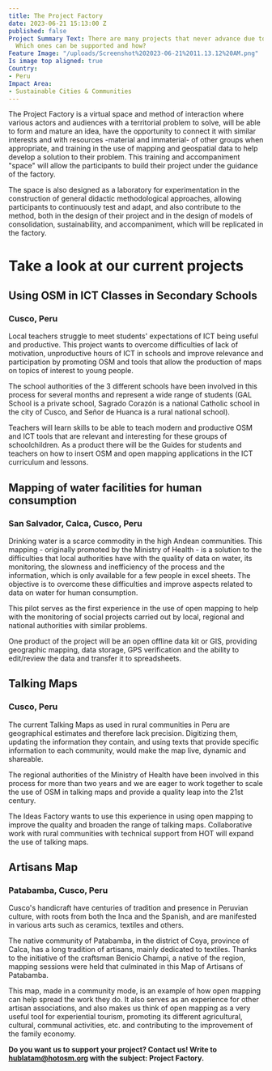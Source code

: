 ```yaml
---
title: The Project Factory
date: 2023-06-21 15:13:00 Z
published: false
Project Summary Text: There are many projects that never advance due to lack of support.
  Which ones can be supported and how?
Feature Image: "/uploads/Screenshot%202023-06-21%2011.13.12%20AM.png"
Is image top aligned: true
Country:
- Peru
Impact Area:
- Sustainable Cities & Communities
---
```


The Project Factory is a virtual space and method of interaction where various actors and audiences with a territorial problem to solve, will be able to form and mature an idea, have the opportunity to connect it with similar interests and with resources -material and immaterial- of other groups when appropriate, and training in the use of mapping and geospatial data to help develop a solution to their problem. This training and accompaniment "space" will allow the participants to build their project under the guidance of the factory. 

The space is also designed as a laboratory for experimentation in the construction of general didactic methodological approaches, allowing participants to continuously test and adapt, and also contribute to the method, both in the design of their project and in the design of models of consolidation, sustainability, and accompaniment, which will be replicated in the factory.

# Take a look at our current projects

## Using OSM in ICT Classes in Secondary Schools
### Cusco, Peru

Local teachers struggle to meet students' expectations of ICT being useful and productive. This project wants to overcome difficulties of lack of motivation, unproductive hours of ICT in schools and improve relevance and participation by promoting OSM and tools that allow the production of maps on topics of interest to young people.

The school authorities of the 3 different schools have been involved in this process for several months and represent a wide range of students (GAL School is a private school, Sagrado Corazón is a national Catholic school in the city of Cusco, and Señor de Huanca is a rural national school).

Teachers will learn skills to be able to teach modern and productive OSM and ICT tools that are relevant and interesting for these groups of schoolchildren. As a product there will be the Guides for students and teachers on how to insert OSM and open mapping applications in the ICT curriculum and lessons.

## Mapping of water facilities for human consumption
### San Salvador, Calca, Cusco, Peru

Drinking water is a scarce commodity in the high Andean communities. This mapping - originally promoted by the Ministry of Health - is a solution to the difficulties that local authorities have with the quality of data on water, its monitoring, the slowness and inefficiency of the process and the information, which is only available for a few people in excel sheets. The objective is to overcome these difficulties and improve aspects related to data on water for human consumption.

This pilot serves as the first experience in the use of open mapping to help with the monitoring of social projects carried out by local, regional and national authorities with similar problems.

One product of the project will be an open offline data kit or GIS, providing geographic mapping, data storage, GPS verification and the ability to edit/review the data and transfer it to spreadsheets.

## Talking Maps
### Cusco, Peru

The current Talking Maps as used in rural communities in Peru are geographical estimates and therefore lack precision. Digitizing them, updating the information they contain, and using texts that provide specific information to each community, would make the map live, dynamic and shareable.

The regional authorities of the Ministry of Health have been involved in this process for more than two years and we are eager to work together to scale the use of OSM in talking maps and provide a quality leap into the 21st century.

The Ideas Factory wants to use this experience in using open mapping to improve the quality and broaden the range of talking maps. Collaborative work with rural communities with technical support from HOT will expand the use of talking maps.

## Artisans Map
### Patabamba, Cusco, Peru

Cusco's handicraft have centuries of tradition and presence in Peruvian culture, with roots from both the Inca and the Spanish, and are manifested in various arts such as ceramics, textiles and others.

The native community of Patabamba, in the district of Coya, province of Calca, has a long tradition of artisans, mainly dedicated to textiles. Thanks to the initiative of the craftsman Benicio Champi, a native of the region, mapping sessions were held that culminated in this Map of Artisans of Patabamba.

This map, made in a community mode, is an example of how open mapping can help spread the work they do. It also serves as an experience for other artisan associations, and also makes us think of open mapping as a very useful tool for experiential tourism, promoting its different agricultural, cultural, communal activities, etc. and contributing to the improvement of the family economy.

**Do you want us to support your project? Contact us! Write to hublatam@hotosm.org with the subject: Project Factory.**